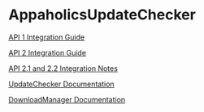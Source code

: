 AppaholicsUpdateChecker
=======================

[API 1 Integration Guide](https://github.com/RaghavSood/AppaholicsUpdateChecker/wiki/API-1-Integration-Guide)

[API 2 Integration Guide](https://github.com/RaghavSood/AppaholicsUpdateChecker/wiki/API-2-Integration-Guide)

[API 2.1 and 2.2 Integration Notes](https://github.com/Kiirani/AppaholicsUpdateChecker/wiki/API-2.1-Integration-Guide)

[UpdateChecker Documentation](https://github.com/RaghavSood/AppaholicsUpdateChecker/wiki/UpdateChecker-Documentation)

[DownloadManager Documentation](https://github.com/RaghavSood/AppaholicsUpdateChecker/wiki/DownloadManager-Documentation)
